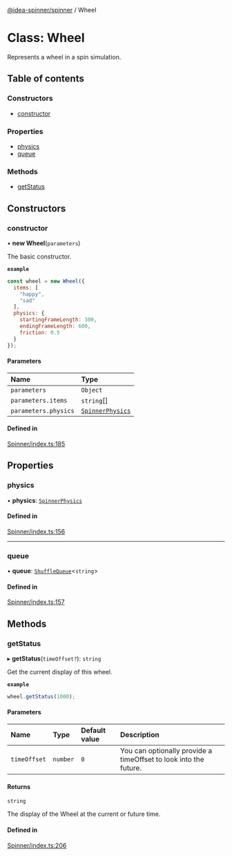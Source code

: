 [@idea-spinner/spinner](../README.md) / Wheel

# Class: Wheel

Represents a wheel in a spin simulation.

## Table of contents

### Constructors

- [constructor](Wheel.md#constructor)

### Properties

- [physics](Wheel.md#physics)
- [queue](Wheel.md#queue)

### Methods

- [getStatus](Wheel.md#getstatus)

## Constructors

### constructor

• **new Wheel**(`parameters`)

The basic constructor.

**`example`**
```js
const wheel = new Wheel({
  items: [
    "happy",
    "sad"
  ],
  physics: {
    startingFrameLength: 300,
    endingFrameLength: 600,
    friction: 0.5
  }
});
```

#### Parameters

| Name | Type |
| :------ | :------ |
| `parameters` | `Object` |
| `parameters.items` | `string`[] |
| `parameters.physics` | [`SpinnerPhysics`](../interfaces/SpinnerPhysics.md) |

#### Defined in

[Spinner/index.ts:185](https://github.com/daniellacosse/idea-spinner/blob/811f418/packages/spinner/Spinner/index.ts#L185)

## Properties

### physics

• **physics**: [`SpinnerPhysics`](../interfaces/SpinnerPhysics.md)

#### Defined in

[Spinner/index.ts:156](https://github.com/daniellacosse/idea-spinner/blob/811f418/packages/spinner/Spinner/index.ts#L156)

___

### queue

• **queue**: [`ShuffleQueue`](ShuffleQueue.md)<`string`\>

#### Defined in

[Spinner/index.ts:157](https://github.com/daniellacosse/idea-spinner/blob/811f418/packages/spinner/Spinner/index.ts#L157)

## Methods

### getStatus

▸ **getStatus**(`timeOffset?`): `string`

Get the current display of this wheel.

**`example`**
```js
wheel.getStatus(1000);
```

#### Parameters

| Name | Type | Default value | Description |
| :------ | :------ | :------ | :------ |
| `timeOffset` | `number` | `0` | You can optionally provide a  timeOffset to look into the future. |

#### Returns

`string`

The display of the Wheel at the current or future time.

#### Defined in

[Spinner/index.ts:206](https://github.com/daniellacosse/idea-spinner/blob/811f418/packages/spinner/Spinner/index.ts#L206)
